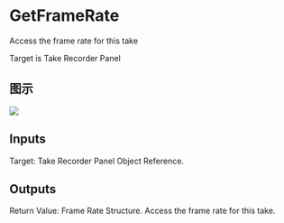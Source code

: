 # GetFrameRate

Access the frame rate for this take

Target is Take Recorder Panel

## 图示

![]($-20221218-21102371.png)

## Inputs

Target: Take Recorder Panel Object Reference.  

## Outputs

Return Value: Frame Rate Structure. Access the frame rate for this take.

